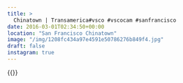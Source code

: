 ```yaml
---
title: >
  Chinatown | Transamerica#vsco #vscocam #sanfrancisco
date: 2016-03-01T02:34:50+00:00
location: "San Francisco Chinatown"
image: "/img/1208fc434a97e4591e50786276b849f4.jpg"
draft: false
instagram: true
---
```


{{<photo src="/img/1208fc434a97e4591e50786276b849f4.jpg">}}
